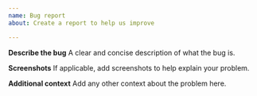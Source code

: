 ```yaml
---
name: Bug report
about: Create a report to help us improve

---
```


**Describe the bug**
A clear and concise description of what the bug is.



**Screenshots**
If applicable, add screenshots to help explain your problem.



**Additional context**
Add any other context about the problem here.
